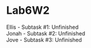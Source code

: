 # Lab6W2
Ellis - Subtask #1: Unfinished  
Jonah - Subtask #2: Unfinished  
Jove - Subtask #3: Unfinished  
